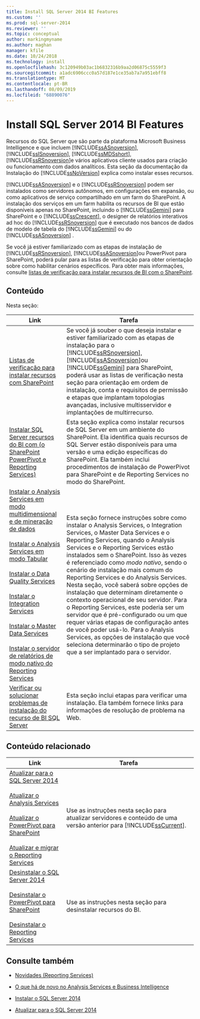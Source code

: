 ```yaml
---
title: Install SQL Server 2014 BI Features
ms.custom: ''
ms.prod: sql-server-2014
ms.reviewer: ''
ms.topic: conceptual
author: markingmyname
ms.author: maghan
manager: kfile
ms.date: 10/24/2018
ms.technology: install
ms.openlocfilehash: 3c120949b03ac1b6832316b9aa2d06875c5559f3
ms.sourcegitcommit: a1adc6906ccc0a57d187e1ce35ab7a7a951ebff8
ms.translationtype: MT
ms.contentlocale: pt-BR
ms.lasthandoff: 08/09/2019
ms.locfileid: "68890076"
---
```

# <a name="install-sql-server-2014-bi-features"></a>Install SQL Server 2014 BI Features

  Recursos do SQL Server que são parte da plataforma Microsoft Business Intelligence e que incluem [!INCLUDE[ssASnoversion](../../includes/ssasnoversion-md.md)], [!INCLUDE[ssISnoversion](../../includes/ssisnoversion-md.md)], [!INCLUDE[ssMDSshort](../../includes/ssmdsshort-md.md)], [!INCLUDE[ssRSnoversion](../../includes/ssrsnoversion-md.md)]e vários aplicativos cliente usados para criação ou funcionamento com dados analíticos. Esta seção da documentação da Instalação do [!INCLUDE[ssNoVersion](../../includes/ssnoversion-md.md)] explica como instalar esses recursos.  
  
 [!INCLUDE[ssASnoversion](../../includes/ssasnoversion-md.md)] e o [!INCLUDE[ssRSnoversion](../../includes/ssrsnoversion-md.md)] podem ser instalados como servidores autônomos, em configurações em expansão, ou como aplicativos de serviço compartilhado em um farm do SharePoint. A instalação dos serviços em um farm habilita os recursos de BI que estão disponíveis apenas no SharePoint, incluindo o [!INCLUDE[ssGemini](../../includes/ssgemini-md.md)] para SharePoint e o [!INCLUDE[ssCrescent](../../includes/sscrescent-md.md)], o designer de relatórios interativos ad hoc do [!INCLUDE[ssRSnoversion](../../includes/ssrsnoversion-md.md)] que é executado nos bancos de dados de modelo de tabela do [!INCLUDE[ssGemini](../../includes/ssgemini-md.md)] ou do [!INCLUDE[ssASnoversion](../../includes/ssasnoversion-md.md)] .  
  
 Se você já estiver familiarizado com as etapas de instalação de [!INCLUDE[ssRSnoversion](../../includes/ssrsnoversion-md.md)], [!INCLUDE[ssASnoversion](../../includes/ssasnoversion-md.md)]ou PowerPivot para SharePoint, poderá pular para as listas de verificação para obter orientação sobre como habilitar cenários específicos. Para obter mais informações, consulte [listas de verificação para instalar recursos de BI com o SharePoint](checklists-for-installing-bi-features-with-sharepoint.md).  
  
## <a name="contents"></a>Conteúdo

Nesta seção:
  
|Link|Tarefa|  
|----------|----------|  
|[Listas de verificação para instalar recursos com SharePoint](checklists-for-installing-bi-features-with-sharepoint.md)|Se você já souber o que deseja instalar e estiver familiarizado com as etapas de instalação para o [!INCLUDE[ssRSnoversion](../../includes/ssrsnoversion-md.md)], [!INCLUDE[ssASnoversion](../../includes/ssasnoversion-md.md)]ou [!INCLUDE[ssGemini](../../includes/ssgemini-md.md)] para SharePoint, poderá usar as listas de verificação nesta seção para orientação em ordem de instalação, conta e requisitos de permissão e etapas que implantam topologias avançadas, inclusive multisservidor e implantações de multirrecurso.|  
|[Instalar SQL Server recursos do BI com &#40;o SharePoint PowerPivot e Reporting Services&#41;](install-sql-server-bi-features-sharepoint-powerpivot-reporting-services.md)|Esta seção explica como instalar recursos de SQL Server em um ambiente do SharePoint. Ela identifica quais recursos de SQL Server estão disponíveis para uma versão e uma edição específicas do SharePoint. Ela também inclui procedimentos de instalação de PowerPivot para SharePoint e de Reporting Services no modo do SharePoint.|  
|[Instalar o Analysis Services em modo multidimensional e de mineração de dados](install-analysis-services-in-multidimensional-and-data-mining-mode.md)<br /><br /> [Instalar o Analysis Services em modo Tabular](https://docs.microsoft.com/analysis-services/instances/install-windows/install-analysis-services)<br /><br /> [Instalar o Data Quality Services](../../data-quality-services/install-windows/install-data-quality-services.md)<br /><br /> [Instalar o Integration Services](../../integration-services/install-windows/install-integration-services.md)<br /><br /> [Instalar o Master Data Services](../../master-data-services/install-windows/install-master-data-services.md)<br /><br /> [Instalar o servidor de relatórios de modo nativo do Reporting Services](../../reporting-services/install-windows/install-reporting-services-native-mode-report-server.md)|Esta seção fornece instruções sobre como instalar o Analysis Services, o Integration Services, o Master Data Services e o Reporting Services, quando o Analysis Services e o Reporting Services estão instalados sem o SharePoint. Isso às vezes é referenciado como *modo nativo*, sendo o cenário de instalação mais comum do Reporting Services e do Analysis Services. Nesta seção, você saberá sobre opções de instalação que determinam diretamente o contexto operacional de seu servidor. Para o Reporting Services, este poderia ser um servidor que é pré-configurado ou um que requer várias etapas de configuração antes de você poder usá-lo. Para o Analysis Services, as opções de instalação que você seleciona determinarão o tipo de projeto que a ser implantado para o servidor.|  
|[Verificar ou solucionar problemas de instalação do recurso de BI SQL Server](../../../2014/sql-server/install/verify-or-troubleshoot-sql-server-bi-feature-installation-problems.md)|Esta seção inclui etapas para verificar uma instalação. Ela também fornece links para informações de resolução de problema na Web.|  
  
## <a name="related-content"></a>Conteúdo relacionado  
  
|Link|Tarefa|  
|----------|----------|  
|[Atualizar para o SQL Server 2014](../../database-engine/install-windows/upgrade-sql-server.md)<br /><br /> [Atualizar o Analysis Services](../../database-engine/install-windows/upgrade-analysis-services.md)<br /><br /> [Atualizar o PowerPivot para SharePoint](../../database-engine/install-windows/upgrade-power-pivot-for-sharepoint.md)<br /><br /> [Atualizar e migrar o Reporting Services](../../reporting-services/install-windows/upgrade-and-migrate-reporting-services.md)|Use as instruções nesta seção para atualizar servidores e conteúdo de uma versão anterior para [!INCLUDE[ssCurrent](../../includes/sscurrent-md.md)].|  
|[Desinstalar o SQL Server 2014](uninstall-sql-server.md)<br /><br /> [Desinstalar o PowerPivot para SharePoint](../../../2014/sql-server/install/uninstall-power-pivot-for-sharepoint.md)<br /><br /> [Desinstalar o Reporting Services](../../../2014/sql-server/install/uninstall-reporting-services.md)|Use as instruções nesta seção para desinstalar recursos do BI.|  
  
## <a name="see-also"></a>Consulte também

* [Novidades &#40;Reporting Services&#41;](../../../2014/reporting-services/what-s-new-reporting-services.md)

* [O que há de novo no Analysis Services e Business Intelligence](https://docs.microsoft.com/analysis-services/what-s-new-in-analysis-services)

* [Instalar o SQL Server 2014](../../database-engine/install-windows/install-sql-server.md)

* [Atualizar para o SQL Server 2014](../../database-engine/install-windows/upgrade-sql-server.md)
